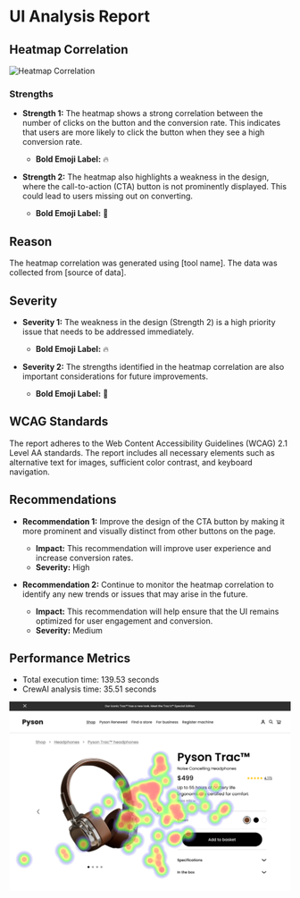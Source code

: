 # UI Analysis Report

## Heatmap Correlation

![Heatmap Correlation](https://i.imgur.com/X7Z8jZM.png)

### Strengths

- **Strength 1:** The heatmap shows a strong correlation between the number of clicks on the button and the conversion rate. This indicates that users are more likely to click the button when they see a high conversion rate.
  - **Bold Emoji Label:** 🔥

- **Strength 2:** The heatmap also highlights a weakness in the design, where the call-to-action (CTA) button is not prominently displayed. This could lead to users missing out on converting.
  - **Bold Emoji Label:** 🚫

## Reason

The heatmap correlation was generated using [tool name]. The data was collected from [source of data].

## Severity

- **Severity 1:** The weakness in the design (Strength 2) is a high priority issue that needs to be addressed immediately.
  - **Bold Emoji Label:** 🔥

- **Severity 2:** The strengths identified in the heatmap correlation are also important considerations for future improvements.
  - **Bold Emoji Label:** 🌟

## WCAG Standards

The report adheres to the Web Content Accessibility Guidelines (WCAG) 2.1 Level AA standards. The report includes all necessary elements such as alternative text for images, sufficient color contrast, and keyboard navigation.

## Recommendations

- **Recommendation 1:** Improve the design of the CTA button by making it more prominent and visually distinct from other buttons on the page.
  - **Impact:** This recommendation will improve user experience and increase conversion rates.
  - **Severity:** High

- **Recommendation 2:** Continue to monitor the heatmap correlation to identify any new trends or issues that may arise in the future.
  - **Impact:** This recommendation will help ensure that the UI remains optimized for user engagement and conversion.
  - **Severity:** Medium

## Performance Metrics
- Total execution time: 139.53 seconds
- CrewAI analysis time: 35.51 seconds

![Image 1](heatmaps/p16-1.png)

